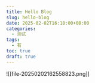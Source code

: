 ```yaml
---
title: Hello Blog
slug: hello-blog
date: 2025-02-02T16:18:00+08:00
categories:
  - 测试
tags:
  - 有
toc: true
draft: true
---
```



![[file-20250202162558823.png]]